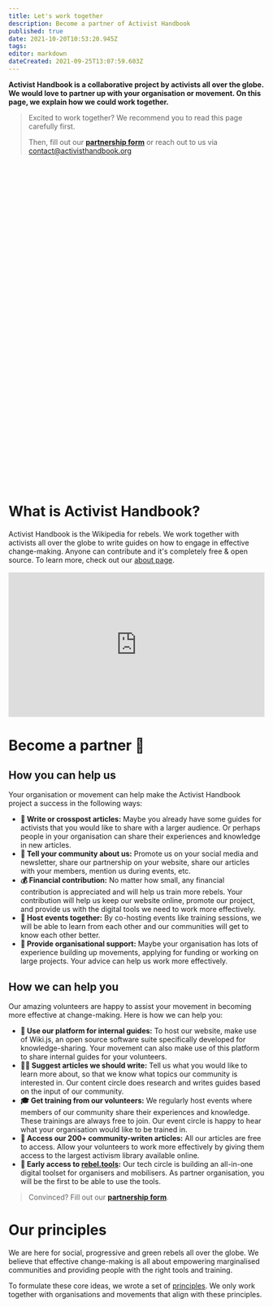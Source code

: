 ```yaml
---
title: Let's work together
description: Become a partner of Activist Handbook
published: true
date: 2021-10-20T10:53:20.945Z
tags: 
editor: markdown
dateCreated: 2021-09-25T13:07:59.603Z
---
```


**Activist Handbook is a collaborative project by activists all over the globe.  We would love to partner up with your organisation or movement. On this page, we explain how we could work together.**

> Excited to work together? We recommend you to read this page carefully first. 
>
> Then, fill out our **[partnership form](https://airtable.com/shrPR6xjDVSJNttuj)** or reach out to us via contact@activisthandbook.org

<!-- Calendly inline widget begin -->
<div class="calendly-inline-widget" data-url="https://calendly.com/activisthandbook/partner?hide_event_type_details=1&hide_gdpr_banner=1&primary_color=d70057" style="min-width:320px;height:630px;"></div>
<script type="text/javascript" src="https://assets.calendly.com/assets/external/widget.js" async></script>
<!-- Calendly inline widget end -->

# What is Activist Handbook?
Activist Handbook is the Wikipedia for rebels. We work together with activists all over the globe to write guides on how to engage in effective change-making. Anyone can contribute and it's completely free & open source. To learn more, check out our [about page](/en/about).

<div style="position: relative;padding-bottom: 56.25%;height: 0;margin-top:16px;">
  <iframe src="https://pitch.com/embed/180f8fdc-b9cb-4a84-8906-20ac0d2d7472" allow="fullscreen" allowfullscreen="" width="100%" height="100%" style="border:0;position: absolute;top: 0;left: 0;"></iframe>
</div>

# Become a partner 🙌
## How you can help us
Your organisation or movement can help make the Activist Handbook project a success in the following ways:
- **📝 Write or crosspost articles:** Maybe you already have some guides for activists that you would like to share with a larger audience. Or perhaps people in your organisation can share their experiences and knowledge in new articles.
- **📢 Tell your community about us:** Promote us on your social media and newsletter, share our partnership on your website, share our articles with your members, mention us during events, etc.
- **💰 Financial contribution:** No matter how small, any financial contribution is appreciated and will help us train more rebels. Your contribution will help us keep our website online, promote our project, and provide us with the digital tools we need to work more effectively.
- **📆 Host events together:** By co-hosting events like training sessions, we will be able to learn from each other and our communities will get to know each other better.
- **💪 Provide organisational support:** Maybe your organisation has lots of experience building up movements, applying for funding or working on large projects. Your advice can help us work more effectively.

## How we can help you
Our amazing volunteers are happy to assist your movement in becoming more effective at change-making. Here is how we can help you:
- **📕 Use our platform for internal guides:** To host our website, make use of Wiki.js, an open source software suite specifically developed for knowledge-sharing. Your movement can also make use of this platform to share internal guides for your volunteers.
- **🙋‍♀️ Suggest articles we should write:** Tell us what you would like to learn more about, so that we know what topics our community is interested in. Our content circle does research and writes guides based on the input of our community.
- **🎓 Get training from our volunteers:** We regularly host events where members of our community share their experiences and knowledge. These trainings are always free to join. Our event circle is happy to hear what your organisation would like to be trained in.
- **📖 Access our 200+ community-writen articles:** All our articles are free to access. Allow your volunteers to work more effectively by giving them access to the largest activism library available online.
- **🦋 Early access to [rebel.tools](https://rebel.tools):** Our tech circle is building an all-in-one digital toolset for organisers and mobilisers. As partner organisation, you will be the first to be able to use the tools.

> Convinced? Fill out our **[partnership form](https://airtable.com/shrPR6xjDVSJNttuj)**.

# Our principles
We are here for social, progressive and green rebels all over the globe. We believe that effective change-making is all about empowering marginalised communities and providing people with the right tools and training.

To formulate these core ideas, we wrote a set of [principles](/en/about/principles). We only work together with organisations and movements that align with these principles.